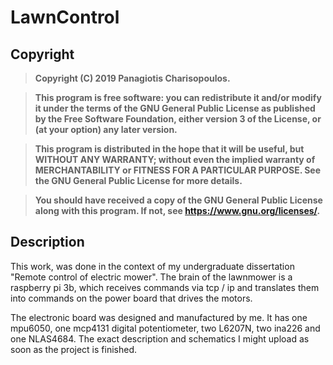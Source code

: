 # LawnControl

## Copyright
> __Copyright (C) 2019 Panagiotis Charisopoulos.__

> __This program is free software: you can redistribute it and/or modify
it under the terms of the GNU General Public License as published by
the Free Software Foundation, either version 3 of the License, or
(at your option) any later version.__

> __This program is distributed in the hope that it will be useful,
but WITHOUT ANY WARRANTY; without even the implied warranty of
MERCHANTABILITY or FITNESS FOR A PARTICULAR PURPOSE.  See the
GNU General Public License for more details.__

> __You should have received a copy of the GNU General Public License
along with this program.  If not, see <https://www.gnu.org/licenses/>.__ 

## Description
This work, was done in the context of my undergraduate dissertation 
"Remote control of electric mower". The brain of the lawnmower is a raspberry pi 3b, 
which receives commands via tcp / ip and translates them into commands on the power 
board that drives the motors.

The electronic board was designed and manufactured by me. It has one mpu6050, 
one mcp4131 digital potentiometer, two L6207N, two ina226 and one NLAS4684. Τhe exact 
description and schematics I might upload as soon as the project is finished.
